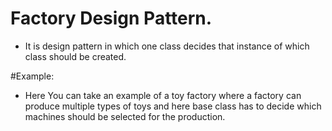 # Factory Design Pattern.

- It is design pattern in which one class decides that instance of which class should be created.

#Example:
- Here You can take an example of a toy factory where a factory can produce multiple types of toys and here base
  class has to decide which machines should be selected for the production.